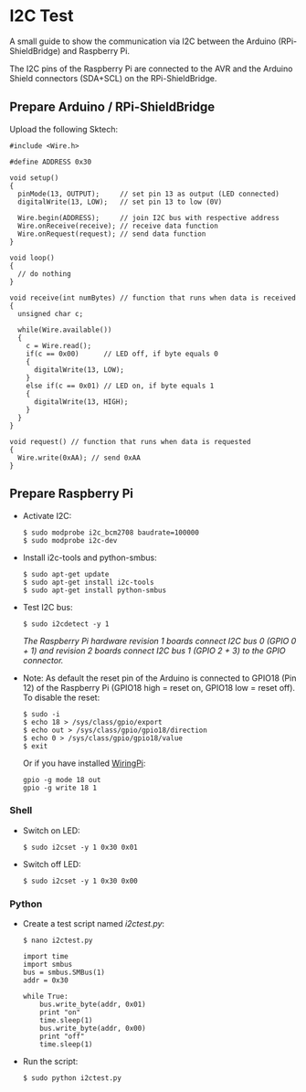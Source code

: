 # I2C Test

A small guide to show the communication via I2C between the Arduino (RPi-ShieldBridge) and Raspberry Pi.

The I2C pins of the Raspberry Pi are connected to the AVR and the Arduino Shield connectors (SDA+SCL) on the RPi-ShieldBridge. 


## Prepare Arduino / RPi-ShieldBridge

Upload the following Sktech:
```
#include <Wire.h> 

#define ADDRESS 0x30

void setup() 
{
  pinMode(13, OUTPUT);     // set pin 13 as output (LED connected)
  digitalWrite(13, LOW);   // set pin 13 to low (0V)

  Wire.begin(ADDRESS);     // join I2C bus with respective address
  Wire.onReceive(receive); // receive data function
  Wire.onRequest(request); // send data function
} 

void loop() 
{
  // do nothing
} 

void receive(int numBytes) // function that runs when data is received
{
  unsigned char c;

  while(Wire.available())
  { 
    c = Wire.read();
    if(c == 0x00)      // LED off, if byte equals 0
    {
      digitalWrite(13, LOW);
    }
    else if(c == 0x01) // LED on, if byte equals 1
    {
      digitalWrite(13, HIGH);
    }
  }
}

void request() // function that runs when data is requested
{
  Wire.write(0xAA); // send 0xAA
}
```


## Prepare Raspberry Pi

* Activate I2C:

    ```
    $ sudo modprobe i2c_bcm2708 baudrate=100000
    $ sudo modprobe i2c-dev
    ```

* Install i2c-tools and python-smbus:

    ```
    $ sudo apt-get update
    $ sudo apt-get install i2c-tools
    $ sudo apt-get install python-smbus
    ```

* Test I2C bus:

    ```
    $ sudo i2cdetect -y 1
    ```

   *The Raspberry Pi hardware revision 1 boards connect I2C bus 0 (GPIO 0 + 1) and revision 2 boards connect I2C bus 1 (GPIO 2 + 3) to the GPIO connector.*

* Note: As default the reset pin of the Arduino is connected to GPIO18 (Pin 12) of the Raspberry Pi (GPIO18 high = reset on, GPIO18 low = reset off). To disable the reset:

    ```
    $ sudo -i
    $ echo 18 > /sys/class/gpio/export
    $ echo out > /sys/class/gpio/gpio18/direction
    $ echo 0 > /sys/class/gpio/gpio18/value
    $ exit
    ```

    Or if you have installed [WiringPi](http://wiringpi.com/):

    ```
    gpio -g mode 18 out
    gpio -g write 18 1
    ```

### Shell

* Switch on LED:

    ```
    $ sudo i2cset -y 1 0x30 0x01
    ```

* Switch off LED:

    ```
    $ sudo i2cset -y 1 0x30 0x00
    ```

### Python

* Create a test script named *i2ctest.py*:

    ```
    $ nano i2ctest.py

    import time
    import smbus
    bus = smbus.SMBus(1)
    addr = 0x30
    
    while True:
        bus.write_byte(addr, 0x01)
        print "on"
        time.sleep(1)
        bus.write_byte(addr, 0x00)
        print "off"
        time.sleep(1)
    ```

* Run the script:

    ```
    $ sudo python i2ctest.py
    ```
